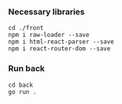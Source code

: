 ### Necessary libraries

    cd ./front
    npm i raw-loader --save
    npm i html-react-parser --save
    npm i react-router-dom --save

### Run back

    cd back
    go run .
